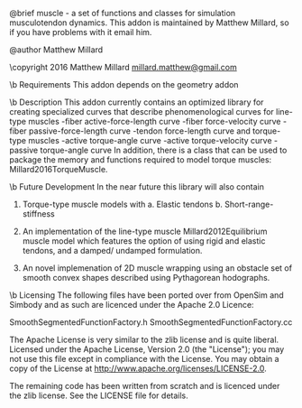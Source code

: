 @brief muscle - a set of functions and classes for simulation musculotendon
                dynamics. This addon is maintained by Matthew Millard, so if 
                you have problems with it email him.

@author Matthew Millard

\copyright 2016 Matthew Millard <millard.matthew@gmail.com>

\b Requirements
This addon depends on the geometry addon 

\b Description
  This addon currently contains an optimized library for creating specialized 
  curves that describe phenomenological curves for line-type muscles 
  -fiber active-force-length curve
  -fiber force-velocity curve
  -fiber passive-force-length curve
  -tendon force-length curve
  and torque-type muscles
  -active torque-angle curve
  -active torque-velocity curve
  -passive torque-angle curve
  In addition, there is a class that can be used to package the memory and 
  functions required to model torque muscles: Millard2016TorqueMuscle.

\b Future Development
In the near future this library will also contain

1. Torque-type muscle models with 
  a. Elastic tendons
  b. Short-range-stiffness
  
2. An implementation of the line-type muscle Millard2012Equilibrium muscle model
   which features the option of using rigid and elastic tendons, and a damped/
   undamped formulation.
  
3. An novel implemenation of 2D muscle wrapping using an obstacle set of 
   smooth convex shapes described using Pythagorean hodographs.

\b Licensing
The following files have been ported over from OpenSim and Simbody and as such
are licenced under the Apache 2.0 Licence:

SmoothSegmentedFunctionFactory.h
SmoothSegmentedFunctionFactory.cc

The Apache License is very similar to the zlib license and is quite liberal.
Licensed under the Apache License, Version 2.0 (the "License"); you may   
not use this file except in compliance with the License. You may obtain a 
copy of the License at http://www.apache.org/licenses/LICENSE-2.0.        

The remaining code has been written from scratch and is licenced under the 
zlib license. See the LICENSE file for details.


